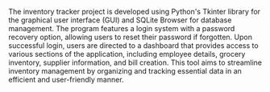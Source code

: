 The inventory tracker project is developed using Python's Tkinter library for the graphical user interface (GUI) and SQLite Browser for database management. The program features a login system with a password recovery option, allowing users to reset their password if forgotten. Upon successful login, users are directed to a dashboard that provides access to various sections of the application, including employee details, grocery inventory, supplier information, and bill creation. This tool aims to streamline inventory management by organizing and tracking essential data in an efficient and user-friendly manner.
